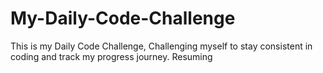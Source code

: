 # My-Daily-Code-Challenge
This is my Daily Code Challenge, Challenging myself to stay consistent in coding and track my progress journey.
Resuming